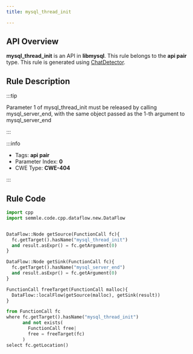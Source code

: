 ```yaml
---
title: mysql_thread_init

---
```



## API Overview
**mysql_thread_init** is an API in **libmysql**. This rule belongs to the **api pair** type. This rule is generated using [ChatDetector](../../tools/ChatDetector).
## Rule Description

:::tip

Parameter 1 of mysql_thread_init must be released by calling mysql_server_end, with the same object passed as the 1-th argument to mysql_server_end

:::

:::info

- Tags: **api pair**
- Parameter Index: **0**
- CWE Type: **CWE-404**

:::

## Rule Code
```python
import cpp
import semmle.code.cpp.dataflow.new.DataFlow


DataFlow::Node getSource(FunctionCall fc){
  fc.getTarget().hasName("mysql_thread_init")
  and result.asExpr() = fc.getArgument(0)
}

DataFlow::Node getSink(FunctionCall fc){
  fc.getTarget().hasName("mysql_server_end")
  and result.asExpr() = fc.getArgument(0)
}

FunctionCall freeTarget(FunctionCall malloc){
  DataFlow::localFlow(getSource(malloc), getSink(result))
}

from FunctionCall fc
where fc.getTarget().hasName("mysql_thread_init")
      and not exists(
        FunctionCall free| 
        free = freeTarget(fc)
      )
select fc.getLocation()
```